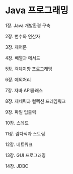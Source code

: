 # Java 프로그래밍

1장. Java 개발환경 구축

2장. 변수와 연산자

3장. 제어문

4장. 배열과 메서드

5장. 객체지향 프로그래밍

6장. 예외처리

7장. 자바 API클래스

8장. 제네릭과 컬렉션 프레임워크

9장. 파일 입출력

10장. 스레드

11장. 람다식과 스트림

12장. 네트워크

13장. GUI 프로그래밍

14장. JDBC
